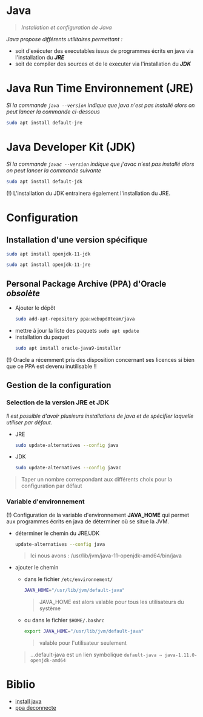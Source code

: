 # Java
>_Installation et configuration de Java_

_Java propose différents utilitaires permettant :_
- soit d'exécuter des executables issus de programmes écrits en java via l'installation du ***JRE***
- soit de compiler des sources et de le executer via l'installation du ***JDK***

# Java Run Time Environnement (JRE)
_Si la commande `java --version` indique que java n'est pas installé alors on peut lancer la commande ci-dessous_
```bash
sudo apt install default-jre
```

# Java Developer Kit (JDK)
_Si la commande `javac --version` indique que j'avac n'est pas installé alors on peut lancer la commande suivante_
```bash
sudo apt install default-jdk
```

(!) L'installation du JDK entrainera également l'installation du JRE.

# Configuration
## Installation d'une version spécifique
```bash
sudo apt install openjdk-11-jdk
```
```bash
sudo apt install openjdk-11-jre
```
## Personal Package Archive (PPA) d'Oracle ***obsolète***
- Ajouter le dépôt
  ```bash
  sudo add-apt-repository ppa:webupd8team/java
  ```
- mettre à jour la liste des paquets `sudo apt update`
- installation du paquet
  ```bash
  sudo apt install oracle-java9-installer
  ```

(!) Oracle a récemment pris des disposition concernant ses licences si bien que ce PPA est devenu inutilisable !!

## Gestion de la configuration
### Selection de la version JRE et JDK
_Il est possible d'avoir plusieurs installations de java et de spécifier laquelle utiliser par défaut._

- JRE
  ```bash
  sudo update-alternatives --config java
  ```

- JDK
  ```bash
  sudo update-alternatives --config javac
  ```
> Taper un nombre correspondant aux différents choix pour la configuration par défaut

### Variable d'environnement
(!) Configuration de la variable d'environnement **JAVA_HOME**
qui permet aux programmes écrits en java de déterminer où se situe la JVM.

- déterminer le chemin du JRE/JDK
  ```bash
  update-alternatives --config java
  ```

  > Ici nous avons : /usr/lib/jvm/java-11-openjdk-amd64/bin/java

- ajouter le chemin
  - dans le fichier `/etc/environnement/`
    ```bash
    JAVA_HOME="/usr/lib/jvm/default-java"
    ```
    > JAVA_HOME est alors valable pour tous les utilisateurs du système
  - ou dans le fichier `$HOME/.bashrc`
    ```bash
    export JAVA_HOME="/usr/lib/jvm/default-java"
    ```
    > valable pour l'utilisateur seulement

  > ...default-java est un lien symbolique `default-java ⇒ java-1.11.0-openjdk-amd64`


# Biblio

- [install java](https://www.digitalocean.com/community/tutorials/how-to-install-java-with-apt-on-ubuntu-18-04#installing-specific-versions-of-openjdk)
- [ppa deconnecte](https://launchpad.net/~webupd8team/+archive/ubuntu/java)

